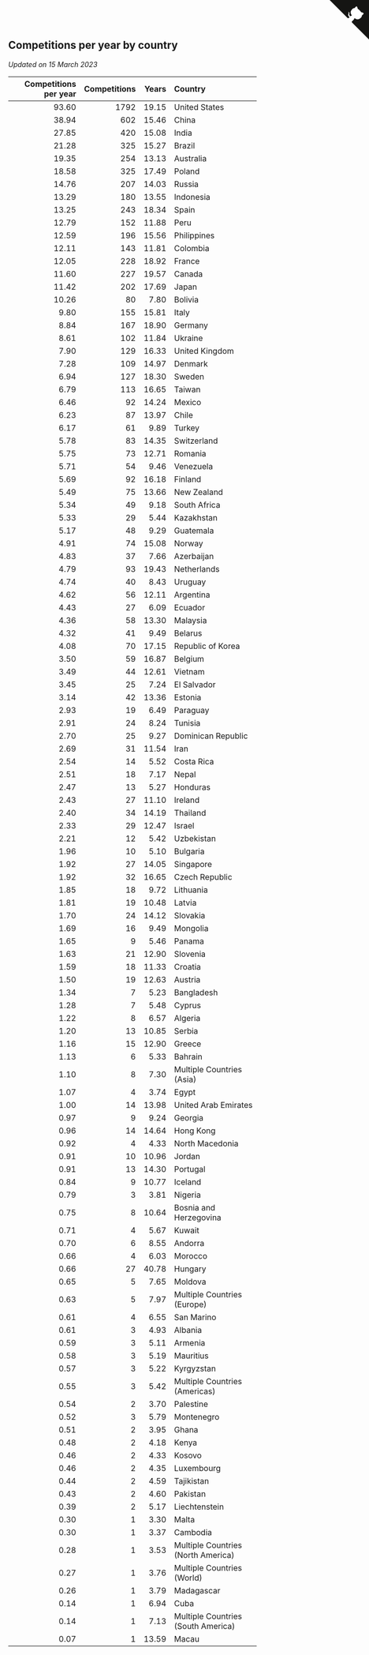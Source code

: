 ## Competitions per year by country

*Updated on 15 March 2023*

| Competitions per year | Competitions | Years | Country |
| ---: | ---: | ---: | :--- |
| 93.60 | 1792 | 19.15 | United States |
| 38.94 | 602 | 15.46 | China |
| 27.85 | 420 | 15.08 | India |
| 21.28 | 325 | 15.27 | Brazil |
| 19.35 | 254 | 13.13 | Australia |
| 18.58 | 325 | 17.49 | Poland |
| 14.76 | 207 | 14.03 | Russia |
| 13.29 | 180 | 13.55 | Indonesia |
| 13.25 | 243 | 18.34 | Spain |
| 12.79 | 152 | 11.88 | Peru |
| 12.59 | 196 | 15.56 | Philippines |
| 12.11 | 143 | 11.81 | Colombia |
| 12.05 | 228 | 18.92 | France |
| 11.60 | 227 | 19.57 | Canada |
| 11.42 | 202 | 17.69 | Japan |
| 10.26 | 80 | 7.80 | Bolivia |
| 9.80 | 155 | 15.81 | Italy |
| 8.84 | 167 | 18.90 | Germany |
| 8.61 | 102 | 11.84 | Ukraine |
| 7.90 | 129 | 16.33 | United Kingdom |
| 7.28 | 109 | 14.97 | Denmark |
| 6.94 | 127 | 18.30 | Sweden |
| 6.79 | 113 | 16.65 | Taiwan |
| 6.46 | 92 | 14.24 | Mexico |
| 6.23 | 87 | 13.97 | Chile |
| 6.17 | 61 | 9.89 | Turkey |
| 5.78 | 83 | 14.35 | Switzerland |
| 5.75 | 73 | 12.71 | Romania |
| 5.71 | 54 | 9.46 | Venezuela |
| 5.69 | 92 | 16.18 | Finland |
| 5.49 | 75 | 13.66 | New Zealand |
| 5.34 | 49 | 9.18 | South Africa |
| 5.33 | 29 | 5.44 | Kazakhstan |
| 5.17 | 48 | 9.29 | Guatemala |
| 4.91 | 74 | 15.08 | Norway |
| 4.83 | 37 | 7.66 | Azerbaijan |
| 4.79 | 93 | 19.43 | Netherlands |
| 4.74 | 40 | 8.43 | Uruguay |
| 4.62 | 56 | 12.11 | Argentina |
| 4.43 | 27 | 6.09 | Ecuador |
| 4.36 | 58 | 13.30 | Malaysia |
| 4.32 | 41 | 9.49 | Belarus |
| 4.08 | 70 | 17.15 | Republic of Korea |
| 3.50 | 59 | 16.87 | Belgium |
| 3.49 | 44 | 12.61 | Vietnam |
| 3.45 | 25 | 7.24 | El Salvador |
| 3.14 | 42 | 13.36 | Estonia |
| 2.93 | 19 | 6.49 | Paraguay |
| 2.91 | 24 | 8.24 | Tunisia |
| 2.70 | 25 | 9.27 | Dominican Republic |
| 2.69 | 31 | 11.54 | Iran |
| 2.54 | 14 | 5.52 | Costa Rica |
| 2.51 | 18 | 7.17 | Nepal |
| 2.47 | 13 | 5.27 | Honduras |
| 2.43 | 27 | 11.10 | Ireland |
| 2.40 | 34 | 14.19 | Thailand |
| 2.33 | 29 | 12.47 | Israel |
| 2.21 | 12 | 5.42 | Uzbekistan |
| 1.96 | 10 | 5.10 | Bulgaria |
| 1.92 | 27 | 14.05 | Singapore |
| 1.92 | 32 | 16.65 | Czech Republic |
| 1.85 | 18 | 9.72 | Lithuania |
| 1.81 | 19 | 10.48 | Latvia |
| 1.70 | 24 | 14.12 | Slovakia |
| 1.69 | 16 | 9.49 | Mongolia |
| 1.65 | 9 | 5.46 | Panama |
| 1.63 | 21 | 12.90 | Slovenia |
| 1.59 | 18 | 11.33 | Croatia |
| 1.50 | 19 | 12.63 | Austria |
| 1.34 | 7 | 5.23 | Bangladesh |
| 1.28 | 7 | 5.48 | Cyprus |
| 1.22 | 8 | 6.57 | Algeria |
| 1.20 | 13 | 10.85 | Serbia |
| 1.16 | 15 | 12.90 | Greece |
| 1.13 | 6 | 5.33 | Bahrain |
| 1.10 | 8 | 7.30 | Multiple Countries (Asia) |
| 1.07 | 4 | 3.74 | Egypt |
| 1.00 | 14 | 13.98 | United Arab Emirates |
| 0.97 | 9 | 9.24 | Georgia |
| 0.96 | 14 | 14.64 | Hong Kong |
| 0.92 | 4 | 4.33 | North Macedonia |
| 0.91 | 10 | 10.96 | Jordan |
| 0.91 | 13 | 14.30 | Portugal |
| 0.84 | 9 | 10.77 | Iceland |
| 0.79 | 3 | 3.81 | Nigeria |
| 0.75 | 8 | 10.64 | Bosnia and Herzegovina |
| 0.71 | 4 | 5.67 | Kuwait |
| 0.70 | 6 | 8.55 | Andorra |
| 0.66 | 4 | 6.03 | Morocco |
| 0.66 | 27 | 40.78 | Hungary |
| 0.65 | 5 | 7.65 | Moldova |
| 0.63 | 5 | 7.97 | Multiple Countries (Europe) |
| 0.61 | 4 | 6.55 | San Marino |
| 0.61 | 3 | 4.93 | Albania |
| 0.59 | 3 | 5.11 | Armenia |
| 0.58 | 3 | 5.19 | Mauritius |
| 0.57 | 3 | 5.22 | Kyrgyzstan |
| 0.55 | 3 | 5.42 | Multiple Countries (Americas) |
| 0.54 | 2 | 3.70 | Palestine |
| 0.52 | 3 | 5.79 | Montenegro |
| 0.51 | 2 | 3.95 | Ghana |
| 0.48 | 2 | 4.18 | Kenya |
| 0.46 | 2 | 4.33 | Kosovo |
| 0.46 | 2 | 4.35 | Luxembourg |
| 0.44 | 2 | 4.59 | Tajikistan |
| 0.43 | 2 | 4.60 | Pakistan |
| 0.39 | 2 | 5.17 | Liechtenstein |
| 0.30 | 1 | 3.30 | Malta |
| 0.30 | 1 | 3.37 | Cambodia |
| 0.28 | 1 | 3.53 | Multiple Countries (North America) |
| 0.27 | 1 | 3.76 | Multiple Countries (World) |
| 0.26 | 1 | 3.79 | Madagascar |
| 0.14 | 1 | 6.94 | Cuba |
| 0.14 | 1 | 7.13 | Multiple Countries (South America) |
| 0.07 | 1 | 13.59 | Macau |


<a href="https://github.com/JustinTimeCuber/wca_statistics" class="github-corner" aria-label="View source on Github"><svg width="80" height="80" viewBox="0 0 250 250" style="fill:#151513; color:#fff; position: absolute; top: 0; border: 0; right: 0;" aria-hidden="true"><path d="M0,0 L115,115 L130,115 L142,142 L250,250 L250,0 Z"></path><path d="M128.3,109.0 C113.8,99.7 119.0,89.6 119.0,89.6 C122.0,82.7 120.5,78.6 120.5,78.6 C119.2,72.0 123.4,76.3 123.4,76.3 C127.3,80.9 125.5,87.3 125.5,87.3 C122.9,97.6 130.6,101.9 134.4,103.2" fill="currentColor" style="transform-origin: 130px 106px;" class="octo-arm"></path><path d="M115.0,115.0 C114.9,115.1 118.7,116.5 119.8,115.4 L133.7,101.6 C136.9,99.2 139.9,98.4 142.2,98.6 C133.8,88.0 127.5,74.4 143.8,58.0 C148.5,53.4 154.0,51.2 159.7,51.0 C160.3,49.4 163.2,43.6 171.4,40.1 C171.4,40.1 176.1,42.5 178.8,56.2 C183.1,58.6 187.2,61.8 190.9,65.4 C194.5,69.0 197.7,73.2 200.1,77.6 C213.8,80.2 216.3,84.9 216.3,84.9 C212.7,93.1 206.9,96.0 205.4,96.6 C205.1,102.4 203.0,107.8 198.3,112.5 C181.9,128.9 168.3,122.5 157.7,114.1 C157.9,116.9 156.7,120.9 152.7,124.9 L141.0,136.5 C139.8,137.7 141.6,141.9 141.8,141.8 Z" fill="currentColor" class="octo-body"></path></svg></a><style>.github-corner:hover .octo-arm{animation:octocat-wave 560ms ease-in-out}@keyframes octocat-wave{0%,100%{transform:rotate(0)}20%,60%{transform:rotate(-25deg)}40%,80%{transform:rotate(10deg)}}@media (max-width:500px){.github-corner:hover .octo-arm{animation:none}.github-corner .octo-arm{animation:octocat-wave 560ms ease-in-out}}</style>
